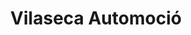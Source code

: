---
title: "Vilaseca Automoció"
url: /lleida/vilaseca-automocio/
shop: reparación de automóviles
---